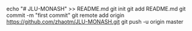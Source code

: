 echo "# JLU-MONASH" >> README.md
git init
git add README.md
git commit -m "first commit"
git remote add origin https://github.com/zhaotm/JLU-MONASH.git
git push -u origin master
